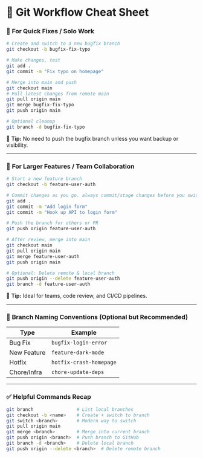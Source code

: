 
# 🚦 Git Workflow Cheat Sheet

### 🔧 **For Quick Fixes / Solo Work**
```bash
# Create and switch to a new bugfix branch
git checkout -b bugfix-fix-typo

# Make changes, test
git add .
git commit -m "Fix typo on homepage"

# Merge into main and push
git checkout main
# Pull latest changes from remote main
git pull origin main
git merge bugfix-fix-typo
git push origin main

# Optional cleanup
git branch -d bugfix-fix-typo
```

📌 **Tip:** No need to push the bugfix branch unless you want backup or visibility.

---

### 🚀 **For Larger Features / Team Collaboration**
```bash
# Start a new feature branch
git checkout -b feature-user-auth

# Commit changes as you go. always commit/stage changes before you switch to any branch
git add .
git commit -m "Add login form"
git commit -m "Hook up API to login form"

# Push the branch for others or PR
git push origin feature-user-auth

# After review, merge into main
git checkout main
git pull origin main
git merge feature-user-auth
git push origin main

# Optional: Delete remote & local branch
git push origin --delete feature-user-auth
git branch -d feature-user-auth
```

📌 **Tip:** Ideal for teams, code review, and CI/CD pipelines.

---

### 🔁 **Branch Naming Conventions (Optional but Recommended)**

| Type       | Example                  |
|------------|--------------------------|
| Bug Fix    | `bugfix-login-error`     |
| New Feature| `feature-dark-mode`      |
| Hotfix     | `hotfix-crash-homepage`  |
| Chore/Infra| `chore-update-deps`      |

---

### ✅ **Helpful Commands Recap**

```bash
git branch                # List local branches
git checkout -b <name>    # Create + switch to branch
git switch <branch>       # Modern way to switch
git pull origin main
git merge <branch>        # Merge into current branch
git push origin <branch>  # Push branch to GitHub
git branch -d <branch>    # Delete local branch
git push origin --delete <branch>  # Delete remote branch
```